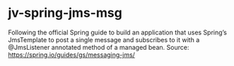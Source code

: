# jv-spring-jms-msg
Following the official Spring guide to build an application that uses Spring’s JmsTemplate to post a single message and subscribes to it with a @JmsListener annotated method of a managed bean. Source: https://spring.io/guides/gs/messaging-jms/